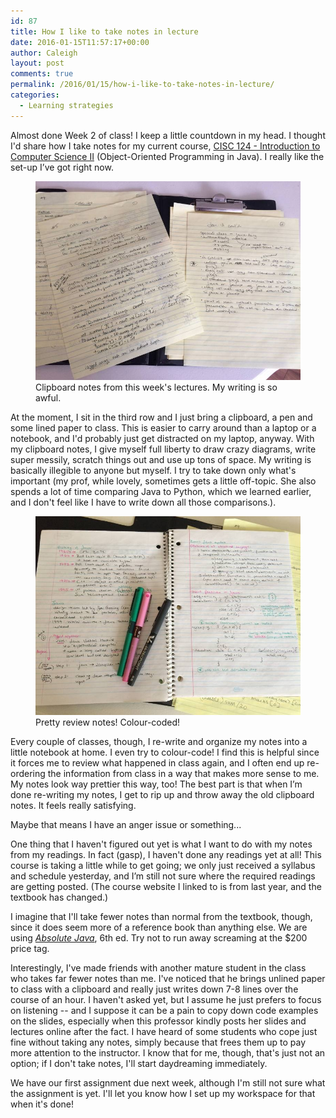 ```yaml
---
id: 87
title: How I like to take notes in lecture
date: 2016-01-15T11:57:17+00:00
author: Caleigh
layout: post
comments: true
permalink: /2016/01/15/how-i-like-to-take-notes-in-lecture/
categories:
  - Learning strategies
---
```

Almost done Week 2 of class! I keep a little countdown in my head. I thought I'd share how I take notes for my current course, [CISC 124 - Introduction to Computer Science II](http://research.cs.queensu.ca/home/cisc124/2015w/home.html) (Object-Oriented Programming in Java). I really like the set-up I&#8217;ve got right now.

<figure>
<img src="/public/posts/notes.jpg" alt="clipboard notes from class" sizes="(max-width: 500px) 100vw, 500px" data-recalc-dims="1" /><figcaption>Clipboard notes from this week's lectures. My writing is so awful.</figcaption></figure> 

At the moment, I sit in the third row and I just bring a clipboard, a pen and some lined paper to class. This is easier to carry around than a laptop or a notebook, and I'd probably just get distracted on my laptop, anyway. With my clipboard notes, I give myself full liberty to draw crazy diagrams, write super messily, scratch things out and use up tons of space. My writing is basically illegible to anyone but myself. I try to take down only what's important (my prof, while lovely, sometimes gets a little off-topic. She also spends a lot of time comparing Java to Python, which we learned earlier, and I don't feel like I have to write down all those comparisons.).

<figure>
<img src="/public/posts/notes1.jpg" alt="fancier review notes" sizes="(max-width: 500px) 100vw, 500px" data-recalc-dims="1" /><figcaption>Pretty review notes! Colour-coded!</figcaption></figure> 

Every couple of classes, though, I re-write and organize my notes into a little notebook at home. I even try to colour-code! I find this is helpful since it forces me to review what happened in class again, and I often end up re-ordering the information from class in a way that makes more sense to me. My notes look way prettier this way, too! The best part is that when I&#8217;m done re-writing my notes, I get to rip up and throw away the old clipboard notes. It feels really satisfying.

Maybe that means I have an anger issue or something...

One thing that I haven't figured out yet is what I want to do with my notes from my readings. In fact (gasp), I haven't done any readings yet at all! This course is taking a little while to get going; we only just received a syllabus and schedule yesterday, and I&#8217;m still not sure where the required readings are getting posted. (The course website I linked to is from last year, and the textbook has changed.)

I imagine that I'll take fewer notes than normal from the textbook, though, since it does seem more of a reference book than anything else. We are using _[Absolute Java](http://www.amazon.ca/Absolute-Java-Edition-Walter-Savitch/dp/0134041674)_, 6th ed. Try not to run away screaming at the $200 price tag.

Interestingly, I've made friends with another mature student in the class who takes far fewer notes than me. I've noticed that he brings unlined paper to class with a clipboard and really just writes down 7-8 lines over the course of an hour. I haven't asked yet, but I assume he just prefers to focus on listening -- and I suppose it can be a pain to copy down code examples on the slides, especially when this professor kindly posts her slides and lectures online after the fact. I have heard of some students who cope just fine without taking any notes, simply because that frees them up to pay more attention to the instructor. I know that for me, though, that's just not an option; if I don't take notes, I'll start daydreaming immediately.

We have our first assignment due next week, although I'm still not sure what the assignment is yet. I'll let you know how I set up my workspace for that when it's done!
